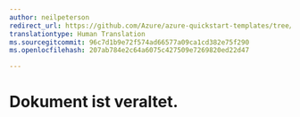 ```yaml
---
author: neilpeterson
redirect_url: https://github.com/Azure/azure-quickstart-templates/tree/master/windows-server-containers-preview
translationtype: Human Translation
ms.sourcegitcommit: 96c7d1b9e72f574ad66577a09ca1cd382e75f290
ms.openlocfilehash: 207ab784e2c64a6075c427509e7269820ed22d47

---
```


# Dokument ist veraltet.


<!--HONumber=Jun16_HO4-->


